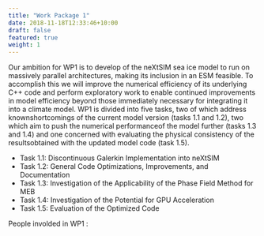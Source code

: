 ```yaml
---
title: "Work Package 1"
date: 2018-11-18T12:33:46+10:00
draft: false
featured: true
weight: 1
---
```


Our ambition for WP1 is to develop of the neXtSIM sea ice model to run on massively parallel architectures, making its inclusion in an ESM feasible. To accomplish this we will improve the numerical efficiency of its underlying C++ code and perform exploratory work to enable continued improvements in model efficiency beyond those immediately necessary for integrating it into a climate model. WP1 is divided into five tasks, two of which address knownshortcomings of the current model version (tasks 1.1 and 1.2), two which aim to push the numerical performanceof the model further (tasks 1.3 and 1.4) and one concerned with evaluating the physical consistency of the resultsobtained with the updated model code (task 1.5).

 - Task 1.1: Discontinuous Galerkin Implementation into neXtSIM
 - Task 1.2: General Code Optimizations, Improvements, and Documentation
 - Task 1.3: Investigation of the Applicability of the Phase Field Method for MEB
 - Task 1.4: Investigation of the Potential for GPU Acceleration
 - Task  1.5: Evaluation  of  the  Optimized  Code
   
 People involded in WP1 :
